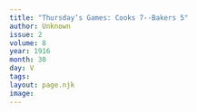 ```yaml
---
title: "Thursday’s Games: Cooks 7--Bakers 5"
author: Unknown
issue: 2
volume: 8
year: 1916
month: 30
day: V
tags:
layout: page.njk
image:
---
```



